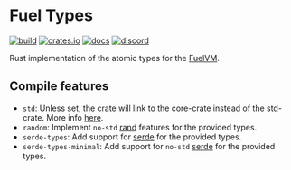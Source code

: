 # Fuel Types

[![build](https://github.com/FuelLabs/fuel-types/actions/workflows/cargo_test.yml/badge.svg)](https://github.com/FuelLabs/fuel-types/actions/workflows/cargo_test.yml)
[![crates.io](https://img.shields.io/crates/v/fuel-types?label=latest)](https://crates.io/crates/fuel-types)
[![docs](https://docs.rs/fuel-types/badge.svg)](https://docs.rs/fuel-types/)
[![discord](https://img.shields.io/badge/chat%20on-discord-orange?&logo=discord&logoColor=ffffff&color=7389D8&labelColor=6A7EC2)](https://discord.gg/xfpK4Pe)

Rust implementation of the atomic types for the [FuelVM](https://github.com/FuelLabs/fuel-specs).

## Compile features

- `std`: Unless set, the crate will link to the core-crate instead of the std-crate. More info [here](https://docs.rust-embedded.org/book/intro/no-std.html).
- `random`: Implement `no-std` [rand](https://crates.io/crates/rand) features for the provided types.
- `serde-types`: Add support for [serde](https://crates.io/crates/serde) for the provided types.
- `serde-types-minimal`: Add support for `no-std` [serde](https://crates.io/crates/serde) for the provided types.
